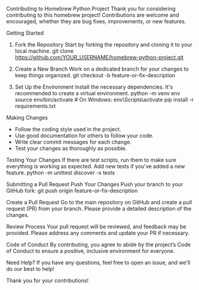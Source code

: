 Contributing to Homebrew Python Project
Thank you for considering contributing to this homebrew project! Contributions are welcome and encouraged, whether they are bug fixes, improvements, or new features.

Getting Started
  1. Fork the Repository
    Start by forking the repository and cloning it to your local machine.
      git clone https://github.com/YOUR_USERNAME/homebrew-python-project.git

  2. Create a New Branch
    Work on a dedicated branch for your changes to keep things organized.
      git checkout -b feature-or-fix-description
  
  3. Set Up the Environment
    Install the necessary dependencies. It's recommended to create a virtual environment.
      python -m venv env
      source env/bin/activate  # On Windows: env\Scripts\activate
      pip install -r requirements.txt

Making Changes
  - Follow the coding style used in the project.
  - Use good documentation for others to follow your code.
  - Write clear commit messages for each change.
  - Test your changes as thoroughly as possible.

Testing Your Changes
  If there are test scripts, run them to make sure everything is working as expected. Add new tests if you’ve added a new feature.
    python -m unittest discover -s tests

Submitting a Pull Request
  Push Your Changes
    Push your branch to your GitHub fork:
      git push origin feature-or-fix-description

  Create a Pull Request
    Go to the main repository on GitHub and create a pull request (PR) from your branch. Please provide a detailed description of the changes.

  Review Process
    Your pull request will be reviewed, and feedback may be provided. Please address any comments and update your PR if necessary.

Code of Conduct
  By contributing, you agree to abide by the project’s Code of Conduct to ensure a positive, inclusive environment for everyone.

Need Help?
If you have any questions, feel free to open an issue, and we'll do our best to help!

Thank you for your contributions!

